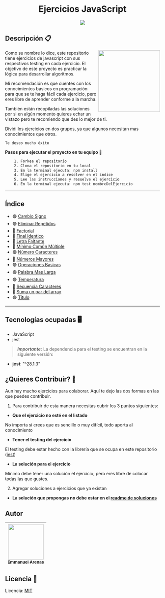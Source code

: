 <h1 align="center">Ejercicios JavaScript</h1>

<p align="center">
   <img src="https://img.shields.io/badge/License-MIT-green">
</p>

## Descripción 📋

<img align='right' height="200" src="https://user-images.githubusercontent.com/15266097/183833511-8b582f64-d0e2-4b9c-ba33-cb8be8e8fb6a.png" />

Como su nombre lo dice, este repositorio tiene ejercicios de javascript con sus respectivos testing en cada ejercicio. El objetivo de este proyecto es practicar la lógica para desarrollar algoritmos.

Mi recomendación es que cuentes con los conocimientos básicos en programación para que se te haga fácil cada ejercicio, pero eres libre de aprender conforme a la marcha.

También están recopiladas las soluciones por si en algún momento quieres echar un vistazo pero te recomiendo que des lo mejor de ti.

Dividi los ejercicios en dos grupos, ya que algunos necesitan mas conocimientos que otros.

`Te deseo mucho éxito`

**Pasos para ejecutar el proyecto en tu equipo 🔧**

```txt
    1. Forkea el repositorio
    2. Clona el repositorio en tu local
    3. En la terminal ejecuta: npm install
    4. Elige el ejercicio a resolver en el índice
    5. Lee las instrucciones y resuelve el ejercicio
    6. En la terminal ejecuta: npm test nombreDelEjercicio
```

---

## Índice

- 🟢 [Cambio Signo](./src/ejercicios/cambio-signo/cambio_signo.js)
- 🟢 [Eliminar Repetidos](./src/ejercicios/elimina-repetidos/elimina_repetidos.js)
- 🔴 [Factorial](./src/ejercicios/factorial/factorial.js)
- 🔴 [Final Identico](./src/ejercicios/final-identico/final_identico.js)
- 🔴 [Letra Faltante](./src/ejercicios/letra-faltante/letra_faltante.js)
- 🔴 [Mínimo Común Múltiple](./src/ejercicios/mcm/mcm.js)
- 🟢 [Número Caracteres](./src/ejercicios/num-caracteres/num_caracteres.js)
- 🔴 [Números Mayores](./src/ejercicios/numeros-mayores/num_mayores.js)
- 🟢 [Operaciones Basicas](./src/ejercicios/operaciones-basicas/basicas.js)
- 🟢 [Palabra Mas Larga](./src/ejercicios/palabra-mas-larga/palabra.js)
- 🟢 [Temperatura](./src/ejercicios/temperatura/temperatura.js)
- 🔴 [Secuencia Caracteres](./src/ejercicios/secuencia-caracteres/secuencia.js)
- 🔴 [Suma un par del array](./src/ejercicios/suma-array/suma_array.js)
- 🟢 [Título](./src/ejercicios/titulo/titulo.js)

---

## Tecnologías ocupadas 🖥

- JavaScript
- jest

> **_Importante:_** La dependencia para el testing se encuentran en la siguiente versión:

- **jest**: "^28.1.3"

## ¿Quieres Contribuir? 🤝

Aun hay mucho ejercicios para colaborar. Aquí te dejo las dos formas en las que puedes contribuir.

1. Para contribuir de esta manera necesitas cubrir los 3 puntos siguientes:

- **Que el ejercicio no esté en el listado**

No importa si crees que es sencillo o muy difícil, todo aporta al conocimiento

- **Tener el testing del ejercicio**

El testing debe estar hecho con la librería que se ocupa en este repositorio ([jest](#tecnologías-ocupadas-🖥))

- **La solución para el ejercicio**

Minimo debe tener una solución el ejercicio, pero eres libre de colocar todas las que gustes.

2. Agregar soluciones a ejercicios que ya existan

- **La solución que propongas no debe estar en el [readme de soluciones](./src/soluciones/README.md)**

## Autor

| [<img src="https://user-images.githubusercontent.com/15266097/186324804-11517757-4f94-4a12-a975-d21800dca11b.png" width=115><br><sub>Emmanuel Arenas</sub>](https://github.com/EmmanuelArenas) |
| :--------------------------------------------------------------------------------------------------------------------------------------------------------------------------------------------: |

## Licencia 📄

Licencia: [MIT](License)
